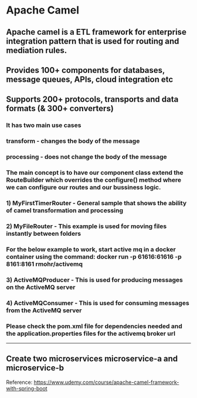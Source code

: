 # Apache Camel

## Apache camel is a ETL framework for enterprise integration pattern that is used for routing and mediation rules.
## Provides 100+ components for databases, message queues, APIs, cloud integration etc
## Supports 200+ protocols, transports and data formats (& 300+ converters) 

### It has two main use cases 
### transform - changes the body of the message 
### processing - does not change the body of the message

### The main concept is to have our component class extend the RouteBuilder which overrides the configure() method where we can configure our routes and our bussiness logic.  

### 1) MyFirstTimerRouter - General sample that shows the ability of camel transformation and processing

### 2) MyFileRouter - This example is used for moving files instantly between folders 

### For the below example to work, start active mq in a docker container using the command:  docker run -p 61616:61616 -p 8161:8161 rmohr/activemq 

### 3) ActiveMQProducer - This is used for producing messages on the ActiveMQ server

### 4) ActiveMQConsumer - This is used for consuming messages from the ActiveMQ server

### Please check the pom.xml file for dependencies needed and the application.properties files for the activemq broker url


**************************

## Create two microservices microservice-a and microservice-b





Reference:
https://www.udemy.com/course/apache-camel-framework-with-spring-boot
